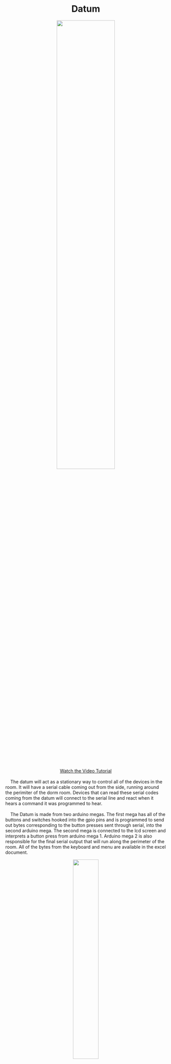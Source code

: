 <div align="center">
  <h1>Datum</H1>
  <img src = "https://github.com/gdegidy/coolRoom/blob/main/Images/GithubImages/Datum.png" style="width: 60%;"><br>
  <a href = "https://drive.google.com/file/d/1q8wW7tiSs-QX5U77vw8-VzYiKtA6Mmot/view?usp=sharing">Watch the Video Tutorial</a>
  <br>
  <br>
</div>
&nbsp;&nbsp;&nbsp;&nbsp;The datum will act as a stationary way to control all of the devices in the room. It will have a serial cable coming out from the side, running around the perimiter of the dorm room. Devices that can read these serial codes coming from the datum will connect to the serial line and react when it hears a command it was programmed to hear.
<br>
<br>
&nbsp;&nbsp;&nbsp;&nbsp;The Datum is made from two arduino megas. The first mega has all of the buttons and switches hooked into the gpio pins and is programmed to send out bytes corresponding to the button presses sent through serial, into the second arduino mega. The second mega is connected to the lcd screen and interprets a button press from arduino mega 1. Arduino mega 2 is also responsible for the final serial output that will run along the perimeter of the room. All of the bytes from the keyboard and menu are available in the excel document.

<p align="center"><img src="https://github.com/gdegidy/coolRoom/blob/main/Images/GithubImages/DatumSetup.png" style="width: 40%;"></p>

# Design
&nbsp;&nbsp;&nbsp;&nbsp;The Datum has one large joystick from microcenter to the left of a 3x3 button array to the left of one big button all on the top panel. On the bottom panel, there is a 4x3 led array, Then four switches and the lcd on the bottom. The lcd also has five menu buttons below it.

# Hotkeys and Memory Usage
&nbsp;&nbsp;&nbsp;&nbsp;While the datum is at idle, any button except for the big button and menu buttons can be programmed to send a certain code through serial. The big button will be responsible for a series of signals sent that will cause the most chaos and anxiety in the room as fast as possible because my roommate and I think it would be funny. The EEPROM Adresses and Serial output bytes can be seen on the excel document.

# Menus
The "First Layer" Menu:
- Device Menu
  - List of all Device Menus
- Preset Menu
  - Preset 1
  - Preset 2
  - ...
  - Preset 10
- Set Preset Menu (presets send 8 programmable signals)
  - Set Preset 1
    - Set Slot 1
      - type byte to send with 9 buttons and big button to act as 0
    - Set Slot 2
      - ...
    - ...
    - Set Slot 8
      - ...
  - Set Preset 2
    - ...
  - ...
  - Set Preset 10
    - ...
- Set HotKey Menu
  - Press Key
    - Type byte to send with 9 buttons and big button to act as 0
- Settings (idrk yet)
